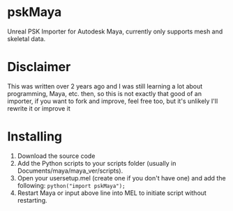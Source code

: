 # pskMaya
Unreal PSK Importer for Autodesk Maya, currently only supports mesh and skeletal data.

# Disclaimer

This was written over 2 years ago and I was still learning a lot about programming, Maya, etc. then, so this is not exactly that good of an importer, if you want to fork and improve, feel free too, but it's unlikely I'll rewrite it or improve it

# Installing
1. Download the source code
2. Add the Python scripts to your scripts folder (usually in Documents/maya/maya_ver/scripts).
3. Open your usersetup.mel (create one if you don't have one) and add the following:
`python("import pskMaya");`
4. Restart Maya or input above line into MEL to initiate script without restarting.


